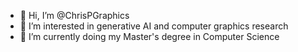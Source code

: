 - 👋 Hi, I’m @ChrisPGraphics
- 👀 I’m interested in generative AI and computer graphics research
- 🌱 I’m currently doing my Master's degree in Computer Science
